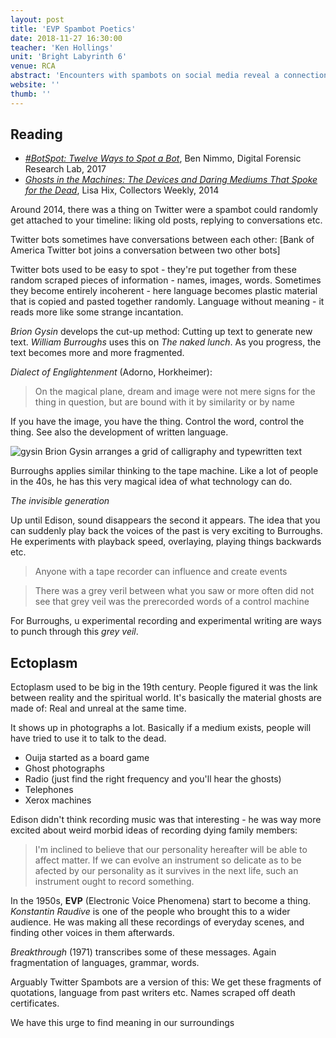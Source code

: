 ```yaml
---
layout: post
title: 'EVP Spambot Poetics'
date: 2018-11-27 16:30:00
teacher: 'Ken Hollings'
unit: 'Bright Labyrinth 6'
venue: RCA
abstract: 'Encounters with spambots on social media reveal a connection with Electronic Voice Phenomena or EVP. Both are messages of a seemingly unknown origin picked up and distributed through our communications media. Are we receiving small talk from lonely ghosts, or is language starting to evade the laws of meaning?'
website: ''
thumb: ''
---
```


## Reading

- _[#BotSpot: Twelve Ways to Spot a Bot](https://medium.com/dfrlab/botspot-twelve-ways-to-spot-a-bot-aedc7d9c110c)_, Ben Nimmo, Digital Forensic Research Lab, 2017
- _[Ghosts in the Machines: The Devices and Daring Mediums That Spoke for the Dead](https://www.collectorsweekly.com/articles/ghosts-in-the-machines-the-devices-and-defiant-mediums-that-spoke-for-the-spirits/)_, Lisa Hix, Collectors Weekly, 2014

Around 2014, there was a thing on Twitter were a spambot could randomly get attached to your timeline: liking old posts, replying to conversations etc.

Twitter bots sometimes have conversations between each other:
[Bank of America Twitter bot joins a conversation between two other bots]

Twitter bots used to be easy to spot - they're put together from these random scraped pieces of information - names, images, words. Sometimes they become entirely incoherent - here language becomes plastic material that is copied and pasted together randomly. Language without meaning - it reads more like some strange incantation.

_Brion Gysin_ develops the cut-up method: Cutting up text to generate new text. _William Burroughs_ uses this on _The naked lunch_. As you progress, the text becomes more and more fragmented.

_Dialect of Englightenment_ (Adorno, Horkheimer):

> On the magical plane, dream and image were not mere signs for the thing in question, but are bound with it by similarity or by name

If you have the image, you have the thing. Control the word, control the thing. See also the development of written language.

![gysin](/assets/notes/gysin.jpg)
Brion Gysin arranges a grid of calligraphy and typewritten text

Burroughs applies similar thinking to the tape machine. Like a lot of people in the 40s, he has this very magical idea of what technology can do.

_The invisible generation_

Up until Edison, sound disappears the second it appears. The idea that you can suddenly play back the voices of the past is very exciting to Burroughs. He experiments with playback speed, overlaying, playing things backwards etc.

> Anyone with a tape recorder can influence and create events

> There was a grey veril between what you saw or more often did not see that grey veil was the prerecorded words of a control machine

For Burroughs, u experimental recording and experimental writing are ways to punch through this _grey veil_.

## Ectoplasm

Ectoplasm used to be big in the 19th century. People figured it was the link between reality and the spiritual world. It's basically the material ghosts are made of: Real and unreal at the same time.

It shows up in photographs a lot. Basically if a medium exists, people will have tried to use it to talk to the dead.

- Ouija started as a board game
- Ghost photographs
- Radio (just find the right frequency and you'll hear the ghosts)
- Telephones
- Xerox machines

Edison didn't think recording music was that interesting - he was way more excited about weird morbid ideas of recording dying family members:

> I'm inclined to believe that our personality hereafter will be able to affect matter. If we can evolve an instrument so delicate as to be afected by our personality as it survives in the next life, such an instrument ought to record something.

In the 1950s, **EVP** (Electronic Voice Phenomena) start to become a thing. _Konstantin Raudive_ is one of the people who brought this to a wider audience. He was making all these recordings of everyday scenes, and finding other voices in them afterwards.

_Breakthrough_ (1971) transcribes some of these messages. Again fragmentation of languages, grammar, words.

Arguably Twitter Spambots are a version of this: We get these fragments of quotations, language from past writers etc. Names scraped off death certificates.

We have this urge to find meaning in our surroundings
